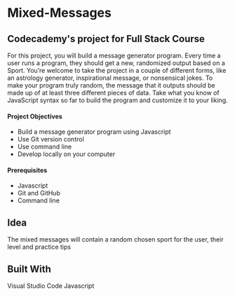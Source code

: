 # Mixed-Messages
## **Codecademy's project for Full Stack Course**

For this project, you will build a message generator program. Every time a user runs a program, they should get a new, randomized output based on a Sport. You’re welcome to take the project in a couple of different forms, like an astrology generator, inspirational message, or nonsensical jokes. To make your program truly random, the message that it outputs should be made up of at least three different pieces of data. Take what you know of JavaScript syntax so far to build the program and customize it to your liking.

#### **Project Objectives**
- Build a message generator program using Javascript
- Use Git version control
- Use command line
- Develop locally on your computer

#### **Prerequisites**
- Javascript
- Git and GitHub
- Command line

## Idea
The mixed messages will contain a random chosen sport for the user, their level and practice tips

## Built With
Visual Studio Code
Javascript
